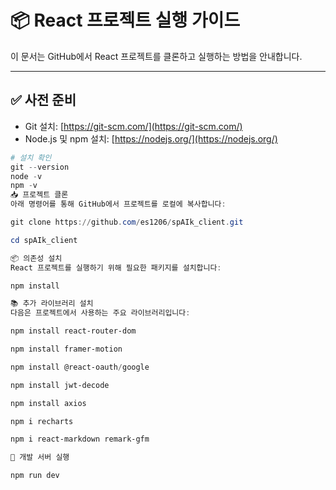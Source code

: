# 📦 React 프로젝트 실행 가이드

이 문서는 GitHub에서 React 프로젝트를 클론하고 실행하는 방법을 안내합니다.

---

## ✅ 사전 준비

- Git 설치: [https://git-scm.com/](https://git-scm.com/)
- Node.js 및 npm 설치: [https://nodejs.org/](https://nodejs.org/)

```powershell
# 설치 확인
git --version
node -v
npm -v
📥 프로젝트 클론
아래 명령어를 통해 GitHub에서 프로젝트를 로컬에 복사합니다:

git clone https://github.com/es1206/spAIk_client.git

cd spAIk_client

📦 의존성 설치
React 프로젝트를 실행하기 위해 필요한 패키지를 설치합니다:

npm install

📚 추가 라이브러리 설치
다음은 프로젝트에서 사용하는 주요 라이브러리입니다:

npm install react-router-dom

npm install framer-motion

npm install @react-oauth/google

npm install jwt-decode

npm install axios

npm i recharts

npm i react-markdown remark-gfm

🚀 개발 서버 실행

npm run dev